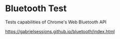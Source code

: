 # Bluetooth Test

Tests capabilities of Chrome's Web Bluetooth API

https://gabrielsessions.github.io/bluetooth/index.html
